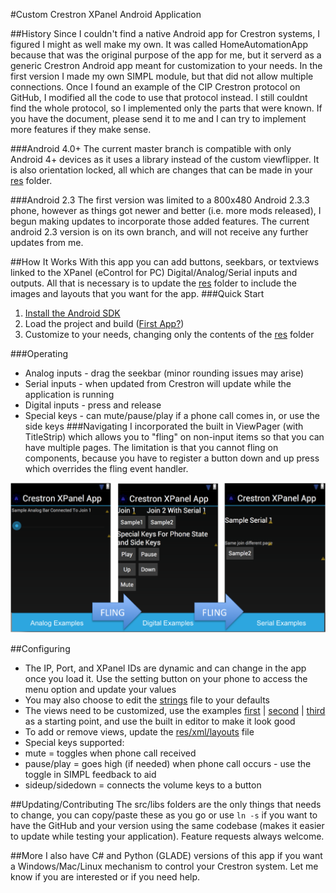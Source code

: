 #Custom Crestron XPanel Android Application

##History
Since I couldn't find a native Android app for Crestron systems, I figured I might as well make my own. 
It was called HomeAutomationApp because that was the original purpose of the app for me, but it serverd as a generic Crestron Android app meant for customization to your needs. In the first version I made my own SIMPL module, but that did not allow multiple connections. Once I found an example of the CIP Crestron protocol on GitHub, I modified all the code to use that protocol instead.  I still couldnt find the whole protocol, so I implemented only the parts that were known. If you have the document, please send it to me and I can try to implement more features if they make sense.

###Android 4.0+
The current master branch is compatible with only Android 4+ devices as it uses a library instead of the custom viewflipper. It is also orientation locked, all which are changes that can be made in your [res](/CrestronXPanelApp/res) folder.

###Android 2.3
The first version was limited to a 800x480 Android 2.3.3 phone, however as things got newer and better (i.e. more mods released), I begun making updates to incorporate those added features. The current android 2.3 version is on its own branch, and will not receive any further updates from me.


##How It Works
With this app you can add buttons, seekbars, or textviews linked to the XPanel (eControl for PC) Digital/Analog/Serial inputs and outputs. All that is necessary is to update the [res](/CrestronXPanelApp/res) folder to include the images and layouts that you want for the app. 
###Quick Start
1. [Install the Android SDK](http://developer.android.com/sdk/installing/index.html)
2. Load the project and build ([First App?](http://developer.android.com/training/basics/firstapp/index.html))
3. Customize to your needs, changing only the contents of the [res](/CrestronXPanelApp/res) folder

###Operating
* Analog inputs - drag the seekbar (minor rounding issues may arise)
* Serial inputs - when updated from Crestron will update while the application is running
* Digital inputs - press and release
* Special keys - can mute/pause/play if a phone call comes in, or use the side keys
###Navigating
I incorporated the built in ViewPager (with TitleStrip) which allows you to "fling" on non-input items so that you can have multiple pages. The limitation is that you cannot fling on components, because you have to register a button down and up press which overrides the fling event handler.

![Sample Screen Shot](CrestronXPanelAppScreenShots.png)


##Configuring
* The IP, Port, and XPanel IDs are dynamic and can change in the app once you load it. Use the setting button on your phone to access the menu option and update your values
 * You may also choose to edit the [strings](/CrestronXPanelApp/res/values/strings.xml) file to your defaults
* The views need to be customized, use the examples [first](/CrestronXPanelApp/res/layouts/first.xml) | [second](/CrestronXPanelApp/res/layouts/second.xml) | [third](/CrestronXPanelApp/res/layouts/third.xml) as a starting point, and use the built in editor to make it look good
* To add or remove views, update the [res/xml/layouts](/CrestronXPanelApp/res/xml/layouts.xml) file
* Special keys supported:
 * mute = toggles when phone call received
 * pause/play = goes high (if needed) when phone call occurs - use the toggle in SIMPL feedback to aid
 * sideup/sidedown = connects the volume keys to a button

##Updating/Contributing
The src/libs folders are the only things that needs to change, you can copy/paste these as you go or use `ln -s` if you want to have the GitHub and your version using the same codebase (makes it easier to update while testing your application). Feature requests always welcome.

##More
I also have C# and Python (GLADE) versions of this app if you want a Windows/Mac/Linux mechanism to control your Crestron system. Let me know if you are interested or if you need help. 
